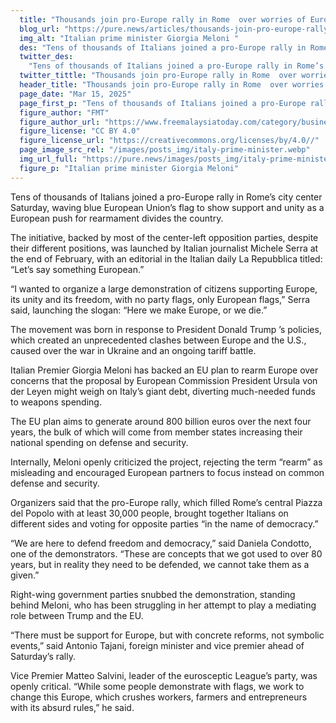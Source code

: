 ```yaml
---
  title: "Thousands join pro-Europe rally in Rome  over worries of European Union’s plan to rearm"
  blog_url: "https://pure.news/articles/thousands-join-pro-europe-rally-in-rome-over-rearm-plans"
  img_alt: "Italian prime minister Giorgia Meloni "
  des: "Tens of thousands of Italians joined a pro-Europe rally in Rome’s city center Saturday, waving blue European Union’s flag to show support and unity as a European push for rearmament divides the country."
  twitter_des:
    "Tens of thousands of Italians joined a pro-Europe rally in Rome’s city center Saturday, waving blue European Union’s flag to show support and unity as a European push for rearmament divides the country."
  twitter_tittle: "Thousands join pro-Europe rally in Rome  over worries of European Union’s plan to rearm"
  header_title: "Thousands join pro-Europe rally in Rome  over worries of European Union’s plan to rearm"
  page_date: "Mar 15, 2025"
  page_first_p: "Tens of thousands of Italians joined a pro-Europe rally in Rome’s city center Saturday, waving blue European Union’s flag to show support and unity as a European push for rearmament divides the country."
  figure_author: "FMT"
  figure_author_url: "https://www.freemalaysiatoday.com/category/business/2025/01/03/musk-investments-not-a-threat-to-italy-says-meloni/"
  figure_license: "CC BY 4.0"
  figure_license_url: "https://creativecommons.org/licenses/by/4.0//"
  page_image_src_rel: "/images/posts_img/italy-prime-minister.webp"
  img_url_full: "https://pure.news/images/posts_img/italy-prime-minister.webp"
  figure_p: "Italian prime minister Giorgia Meloni"
---
```


Tens of thousands of Italians joined a pro-Europe rally in Rome’s city center Saturday, waving blue European Union’s flag to show support and unity as a European push for rearmament divides the country.

The initiative, backed by most of the center-left opposition parties, despite their different positions, was launched by Italian journalist Michele Serra at the end of February, with an editorial in the Italian daily La Repubblica titled: “Let’s say something European.”

“I wanted to organize a large demonstration of citizens supporting Europe, its unity and its freedom, with no party flags, only European flags,” Serra said, launching the slogan: “Here we make Europe, or we die.”

The movement was born in response to President Donald Trump ’s policies, which created an unprecedented clashes between Europe and the U.S., caused over the war in Ukraine and an ongoing tariff battle.

Italian Premier Giorgia Meloni has backed an EU plan to rearm Europe over concerns that the proposal by European Commission President Ursula von der Leyen might weigh on Italy’s giant debt, diverting much-needed funds to weapons spending.

The EU plan aims to generate around 800 billion euros over the next four years, the bulk of which will come from member states increasing their national spending on defense and security.

Internally, Meloni openly criticized the project, rejecting the term “rearm” as misleading and encouraged European partners to focus instead on common defense and security.

Organizers said that the pro-Europe rally, which filled Rome’s central Piazza del Popolo with at least 30,000 people, brought together Italians on different sides and voting for opposite parties “in the name of democracy.”

“We are here to defend freedom and democracy,” said Daniela Condotto, one of the demonstrators. “These are concepts that we got used to over 80 years, but in reality they need to be defended, we cannot take them as a given.”

Right-wing government parties snubbed the demonstration, standing behind Meloni, who has been struggling in her attempt to play a mediating role between Trump and the EU.

“There must be support for Europe, but with concrete reforms, not symbolic events,” said Antonio Tajani, foreign minister and vice premier ahead of Saturday’s rally.

Vice Premier Matteo Salvini, leader of the eurosceptic League’s party, was openly critical. “While some people demonstrate with flags, we work to change this Europe, which crushes workers, farmers and entrepreneurs with its absurd rules,” he said.
